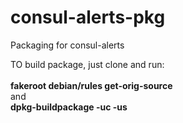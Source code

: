 # consul-alerts-pkg
Packaging for consul-alerts



TO build package, just clone and run:<br><br>
<b>fakeroot debian/rules get-orig-source</b><br>
and<br>
<b>dpkg-buildpackage -uc -us</b>
